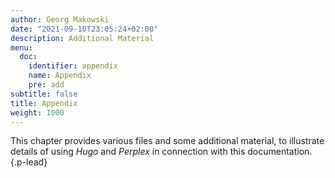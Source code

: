 ```yaml
---
author: Georg Makowski
date: "2021-09-10T23:05:24+02:00"
description: Additional Material
menu:
  doc:
    identifier: appendix
    name: Appendix
    pre: add
subtitle: false
title: Appendix
weight: 1000
---
```


This chapter provides various files and some additional material, to illustrate details of using _Hugo_ and _Perplex_ in connection with this documentation.
{.p-lead} <!-- more -->
